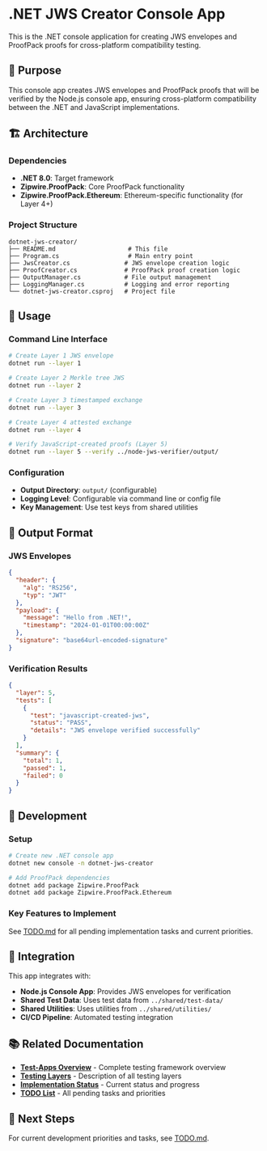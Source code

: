 # .NET JWS Creator Console App

This is the .NET console application for creating JWS envelopes and ProofPack proofs for cross-platform compatibility testing.

## 🎯 Purpose

This console app creates JWS envelopes and ProofPack proofs that will be verified by the Node.js console app, ensuring cross-platform compatibility between the .NET and JavaScript implementations.

## 🏗️ Architecture

### Dependencies
- **.NET 8.0**: Target framework
- **Zipwire.ProofPack**: Core ProofPack functionality
- **Zipwire.ProofPack.Ethereum**: Ethereum-specific functionality (for Layer 4+)

### Project Structure
```
dotnet-jws-creator/
├── README.md                    # This file
├── Program.cs                   # Main entry point
├── JwsCreator.cs               # JWS envelope creation logic
├── ProofCreator.cs             # ProofPack proof creation logic
├── OutputManager.cs            # File output management
├── LoggingManager.cs           # Logging and error reporting
└── dotnet-jws-creator.csproj   # Project file
```

## 🚀 Usage

### Command Line Interface
```bash
# Create Layer 1 JWS envelope
dotnet run --layer 1

# Create Layer 2 Merkle tree JWS
dotnet run --layer 2

# Create Layer 3 timestamped exchange
dotnet run --layer 3

# Create Layer 4 attested exchange
dotnet run --layer 4

# Verify JavaScript-created proofs (Layer 5)
dotnet run --layer 5 --verify ../node-jws-verifier/output/
```

### Configuration
- **Output Directory**: `output/` (configurable)
- **Logging Level**: Configurable via command line or config file
- **Key Management**: Use test keys from shared utilities

## 📁 Output Format

### JWS Envelopes
```json
{
  "header": {
    "alg": "RS256",
    "typ": "JWT"
  },
  "payload": {
    "message": "Hello from .NET!",
    "timestamp": "2024-01-01T00:00:00Z"
  },
  "signature": "base64url-encoded-signature"
}
```

### Verification Results
```json
{
  "layer": 5,
  "tests": [
    {
      "test": "javascript-created-jws",
      "status": "PASS",
      "details": "JWS envelope verified successfully"
    }
  ],
  "summary": {
    "total": 1,
    "passed": 1,
    "failed": 0
  }
}
```

## 🔧 Development

### Setup
```bash
# Create new .NET console app
dotnet new console -n dotnet-jws-creator

# Add ProofPack dependencies
dotnet add package Zipwire.ProofPack
dotnet add package Zipwire.ProofPack.Ethereum
```

### Key Features to Implement
See [TODO.md](../TODO.md) for all pending implementation tasks and current priorities.

## 🔗 Integration

This app integrates with:
- **Node.js Console App**: Provides JWS envelopes for verification
- **Shared Test Data**: Uses test data from `../shared/test-data/`
- **Shared Utilities**: Uses utilities from `../shared/utilities/`
- **CI/CD Pipeline**: Automated testing integration

## 📚 Related Documentation

- **[Test-Apps Overview](../README.md)** - Complete testing framework overview
- **[Testing Layers](../README.md#testing-layers)** - Description of all testing layers
- **[Implementation Status](../IMPLEMENTATION_STATUS.md)** - Current status and progress
- **[TODO List](../TODO.md)** - All pending tasks and priorities

## 🚀 Next Steps

For current development priorities and tasks, see [TODO.md](../TODO.md). 